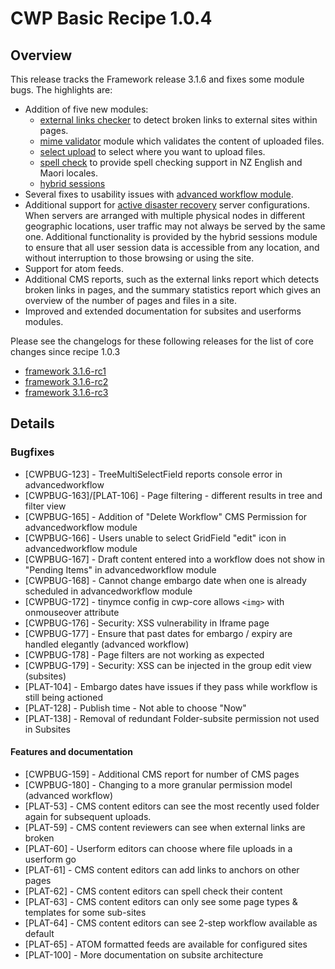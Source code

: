 # CWP Basic Recipe 1.0.4

## Overview

This release tracks the Framework release 3.1.6 and fixes some module bugs. The highlights are:

* Addition of five new modules:
  * [external links checker](https://github.com/silverstripe-labs/silverstripe-externallinks)
    to detect broken links to external sites within pages.
  * [mime validator](https://github.com/silverstripe-labs/silverstripe-mimevalidator)
    module which validates the content of uploaded files.
  * [select upload](https://github.com/silverstripe-labs/silverstripe-selectupload)
    to select where you want to upload files.
  * [spell check](https://github.com/silverstripe-labs/silverstripe-spellcheck)
    to provide spell checking support in NZ English and Maori locales.
  * [hybrid sessions](https://github.com/silverstripe-labs/silverstripe-hybridsessions)
* Several fixes to usability issues with
   [advanced workflow module](https://github.com/silverstripe-australia/advancedworkflow).
* Additional support for [active disaster recovery](https://www.cwp.govt.nz/about/selecting-the-attributes-of-the-common-web-platform-instance-for-your-websites/#disaster-recovery-options)
   server configurations. When servers are arranged with multiple physical nodes in different geographic locations,
   user traffic may not always be served by the same one. Additional functionality is provided by the hybrid
   sessions module to ensure that all user session data is accessible from any location, and without
   interruption to those browsing or using the site.
* Support for atom feeds.
* Additional CMS reports, such as the external links report which detects broken links in pages, and the
  summary statistics report which gives an overview of the number of pages and files in a site.
* Improved and extended documentation for subsites and userforms modules.

Please see the changelogs for these following releases for the list of core changes since recipe 1.0.3

 * [framework 3.1.6-rc1](http://doc.silverstripe.org/framework/en/3.1/changelogs/rc/3.1.6-rc1)
 * [framework 3.1.6-rc2](http://doc.silverstripe.org/framework/en/3.1/changelogs/rc/3.1.6-rc2)
 * [framework 3.1.6-rc3](http://doc.silverstripe.org/framework/en/3.1/changelogs/rc/3.1.6-rc3)

## Details

### Bugfixes

 * [CWPBUG-123] - TreeMultiSelectField reports console error in advancedworkflow
 * [CWPBUG-163]/[PLAT-106] - Page filtering - different results in tree and filter view
 * [CWPBUG-165] - Addition of "Delete Workflow" CMS Permission for advancedworkflow module
 * [CWPBUG-166] - Users unable to select GridField "edit" icon in advancedworkflow module
 * [CWPBUG-167] - Draft content entered into a workflow does not show in "Pending Items" in advancedworkflow module
 * [CWPBUG-168] - Cannot change embargo date when one is already scheduled in advancedworkflow module
 * [CWPBUG-172] - tinymce config in cwp-core allows `<img>` with onmouseover attribute
 * [CWPBUG-176] - Security: XSS vulnerability in Iframe page
 * [CWPBUG-177] - Ensure that past dates for embargo / expiry are handled elegantly (advanced workflow)
 * [CWPBUG-178] - Page filters are not working as expected
 * [CWPBUG-179] - Security: XSS can be injected in the group edit view (subsites)
 * [PLAT-104] - Embargo dates have issues if they pass while workflow is still being actioned
 * [PLAT-128] - Publish time - Not able to choose "Now"
 * [PLAT-138] - Removal of redundant Folder-subsite permission not used in Subsites

#### Features and documentation

 * [CWPBUG-159] - Additional CMS report for number of CMS pages
 * [CWPBUG-180] - Changing to a more granular permission model (advanced workflow)
 * [PLAT-53] - CMS content editors can see the most recently used folder again for subsequent uploads.
 * [PLAT-59] - CMS content reviewers can see when external links are broken
 * [PLAT-60] - Userform editors can choose where file uploads in a userform go
 * [PLAT-61] - CMS content editors can add links to anchors on other pages
 * [PLAT-62] - CMS content editors can spell check their content
 * [PLAT-63] - CMS content editors can only see some page types & templates for some sub-sites
 * [PLAT-64] - CMS content editors can see 2-step workflow available as default
 * [PLAT-65] - ATOM formatted feeds are available for configured sites
 * [PLAT-100] - More documentation on subsite architecture
